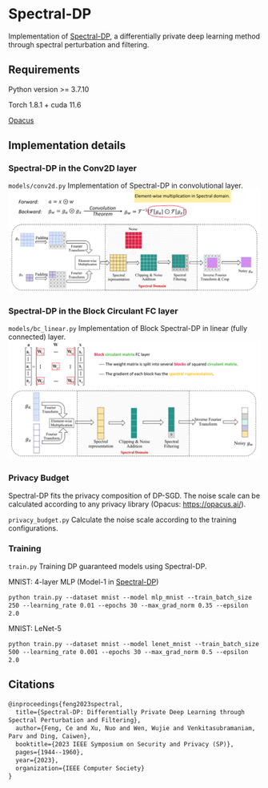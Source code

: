 # Spectral-DP
Implementation of [Spectral-DP](https://arxiv.org/pdf/2307.13231), a differentially private deep learning method through spectral perturbation and filtering.
## Requirements
Python version >= 3.7.10

Torch 1.8.1 + cuda 11.6

[Opacus](https://opacus.ai/)

## Implementation details
### Spectral-DP in the Conv2D layer
`models/conv2d.py` 
Implementation of Spectral-DP in convolutional layer.
![Spectral-DP in Conv2D layer](images/SpectralDP-Conv.png)


### Spectral-DP in the Block Circulant FC layer 
`models/bc_linear.py`
Implementation of Block Spectral-DP in linear (fully connected) layer.
![Spectral-DP in BC-FC layer](images/SpectralDP-FC.png)


### Privacy Budget
Spectral-DP fits the privacy composition of DP-SGD.
The noise scale can be calculated according to any privacy library (Opacus: https://opacus.ai/).

`privacy_budget.py`
Calculate the noise scale according to the training configurations.

### Training
`train.py`
Training DP guaranteed models using Spectral-DP.

MNIST: 4-layer MLP (Model-1 in [Spectral-DP](https://arxiv.org/pdf/2307.13231))

```
python train.py --dataset mnist --model mlp_mnist --train_batch_size 250 --learning_rate 0.01 --epochs 30 --max_grad_norm 0.35 --epsilon 2.0
```

MNIST: LeNet-5

```
python train.py --dataset mnist --model lenet_mnist --train_batch_size 500 --learning_rate 0.001 --epochs 30 --max_grad_norm 0.5 --epsilon 2.0
```
## Citations
```
@inproceedings{feng2023spectral,
  title={Spectral-DP: Differentially Private Deep Learning through Spectral Perturbation and Filtering},
  author={Feng, Ce and Xu, Nuo and Wen, Wujie and Venkitasubramaniam, Parv and Ding, Caiwen},
  booktitle={2023 IEEE Symposium on Security and Privacy (SP)},
  pages={1944--1960},
  year={2023},
  organization={IEEE Computer Society}
}
```